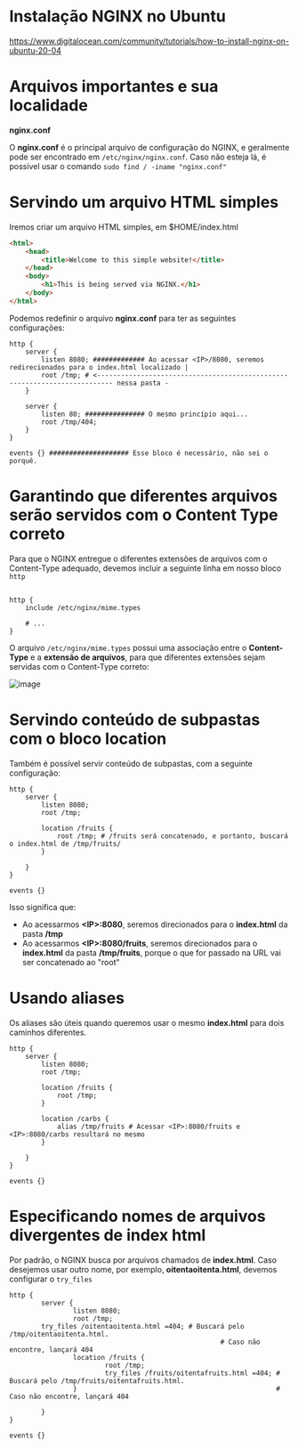 # Instalação NGINX no Ubuntu

https://www.digitalocean.com/community/tutorials/how-to-install-nginx-on-ubuntu-20-04

# Arquivos importantes e sua localidade

**nginx.conf**

O **nginx.conf** é o principal arquivo de configuração do NGINX, e geralmente pode ser encontrado em `/etc/nginx/nginx.conf`. Caso não esteja lá, é possível usar o comando `sudo find / -iname "nginx.conf"`

# Servindo um arquivo HTML simples

Iremos criar um arquivo HTML simples, em $HOME/index.html

```html
<html>
    <head>
        <title>Welcome to this simple website!</title>
    </head>
    <body>
        <h1>This is being served via NGINX.</h1>
    </body>
</html>
```

Podemos redefinir o arquivo **nginx.conf** para ter as seguintes configurações:

```nginx
http {
	server {
		listen 8080; ############# Ao acessar <IP>/8080, seremos redirecionados para o index.html localizado |
		root /tmp; # <-------------------------------------------------------------------------- nessa pasta -
	}

	server {
		listen 80; ############### O mesmo princípio aqui...
		root /tmp/404;
	}
}

events {} #################### Esse bloco é necessário, não sei o porquê.
```

# Garantindo que diferentes arquivos serão servidos com o Content Type correto

Para que o NGINX entregue o diferentes extensões de arquivos com o Content-Type adequado, devemos incluir a seguinte linha em nosso bloco `http`

```nginx

http {
	include /etc/nginx/mime.types
	
	# ...
}
```

O arquivo `/etc/nginx/mime.types` possui uma associação entre o **Content-Type** e a **extensão de arquivos**, para que diferentes extensões sejam servidas com o Content-Type correto:

![image](https://user-images.githubusercontent.com/80921933/224104779-fb457cc5-e4f3-416d-9bbc-1567b31ad2a5.png)

# Servindo conteúdo de subpastas com o bloco location

Também é possível servir conteúdo de subpastas, com a seguinte configuração:

```nginx
http {
	server {
		listen 8080;
		root /tmp;

		location /fruits {
			root /tmp; # /fruits será concatenado, e portanto, buscará o index.html de /tmp/fruits/
		}

	}
}

events {}
```

Isso significa que:
- Ao acessarmos **\<IP>:8080**, seremos direcionados para o **index.html** da pasta **/tmp**
- Ao acessarmos **\<IP>:8080/fruits**, seremos direcionados para o **index.html** da pasta **/tmp/fruits**, porque o que for passado na URL vai ser concatenado ao "root"

# Usando aliases

Os aliases são úteis quando queremos usar o mesmo **index.html** para dois caminhos diferentes.

```nginx
http {
	server {
		listen 8080;
		root /tmp;

		location /fruits {
			root /tmp; 
		}
		
		location /carbs {
			alias /tmp/fruits # Acessar <IP>:8080/fruits e <IP>:8080/carbs resultará no mesmo
		}

	}
}

events {}
```

# Especificando nomes de arquivos divergentes de index html

Por padrão, o NGINX busca por arquivos chamados de **index.html**. Caso desejemos usar outro nome, por exemplo, **oitentaoitenta.html**, devemos configurar o `try_files`

```nginx
http {
        server {
                listen 8080;
                root /tmp;
		try_files /oitentaoitenta.html =404; # Buscará pelo /tmp/oitentaoitenta.html. 
                                                     # Caso não encontre, lançará 404
                location /fruits {
                        root /tmp;
                        try_files /fruits/oitentafruits.html =404; # Buscará pelo /tmp/fruits/oitentafruits.html. 
                }                                                  # Caso não encontre, lançará 404

        }
}

events {}
```

